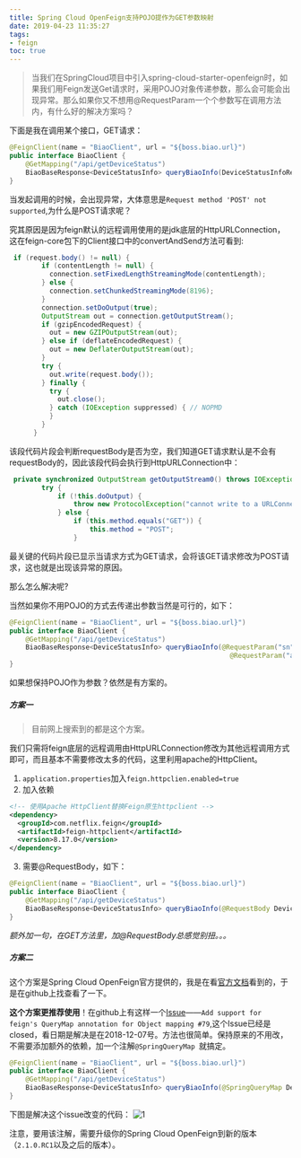 ```yaml
---
title: Spring Cloud OpenFeign支持POJO提作为GET参数映射
date: 2019-04-23 11:35:27
tags:
- feign
toc: true
---
```

> 当我们在SpringCloud项目中引入spring-cloud-starter-openfeign时，如果我们用Feign发送Get请求时，采用POJO对象传递参数，那么会可能会出现异常。那么如果你又不想用@RequestParam一个个参数写在调用方法内，有什么好的解决方案吗？

下面是我在调用某个接口，GET请求：

```java
@FeignClient(name = "BiaoClient", url = "${boss.biao.url}")
public interface BiaoClient {
    @GetMapping("/api/getDeviceStatus")
    BiaoBaseResponse<DeviceStatusInfo> queryBiaoInfo(DeviceStatusInfoRequest request);
}
```

当发起调用的时候，会出现异常，大体意思是`Request method 'POST' not supported`,为什么是POST请求呢？

究其原因是因为feign默认的远程调用使用的是jdk底层的HttpURLConnection，这在feign-core包下的Client接口中的convertAndSend方法可看到:

```java
 if (request.body() != null) {
        if (contentLength != null) {
          connection.setFixedLengthStreamingMode(contentLength);
        } else {
          connection.setChunkedStreamingMode(8196);
        }
        connection.setDoOutput(true);
        OutputStream out = connection.getOutputStream();
        if (gzipEncodedRequest) {
          out = new GZIPOutputStream(out);
        } else if (deflateEncodedRequest) {
          out = new DeflaterOutputStream(out);
        }
        try {
          out.write(request.body());
        } finally {
          try {
            out.close();
          } catch (IOException suppressed) { // NOPMD
          }
        }
      }
```

该段代码片段会判断requestBody是否为空，我们知道GET请求默认是不会有requestBody的，因此该段代码会执行到HttpURLConnection中：

```java
 private synchronized OutputStream getOutputStream0() throws IOException {
        try {
            if (!this.doOutput) {
                throw new ProtocolException("cannot write to a URLConnection if doOutput=false - call setDoOutput(true)");
            } else {
                if (this.method.equals("GET")) {
                    this.method = "POST";
                }
```

最关键的代码片段已显示当请求方式为GET请求，会将该GET请求修改为POST请求，这也就是出现该异常的原因。

那么怎么解决呢?

当然如果你不用POJO的方式去传递出参数当然是可行的，如下：

```java
@FeignClient(name = "BiaoClient", url = "${boss.biao.url}")
public interface BiaoClient {
    @GetMapping("/api/getDeviceStatus")
    BiaoBaseResponse<DeviceStatusInfo> queryBiaoInfo(@RequestParam("sn") String sn,
                                                       @RequestParam("ack") String ack);
}
```

如果想保持POJO作为参数？依然是有方案的。

##### 方案一

> 目前网上搜索到的都是这个方案。

我们只需将feign底层的远程调用由HttpURLConnection修改为其他远程调用方式即可，而且基本不需要修改太多的代码，这里利用apache的HttpClient。

1. `application.properties`加入`feign.httpclien.enabled=true`
2. 加入依赖

```xml
<!-- 使用Apache HttpClient替换Feign原生httpclient -->
<dependency>
  <groupId>com.netflix.feign</groupId>
  <artifactId>feign-httpclient</artifactId>
  <version>8.17.0</version>
</dependency>
```

3. 需要@RequestBody，如下：

```java
@FeignClient(name = "BiaoClient", url = "${boss.biao.url}")
public interface BiaoClient {
    @GetMapping("/api/getDeviceStatus")
    BiaoBaseResponse<DeviceStatusInfo> queryBiaoInfo(@RequestBody DeviceStatusInfoRequest request);
}
```

*额外加一句，在GET方法里，加@RequestBody总感觉别扭。。。*

##### 方案二

这个方案是Spring Cloud OpenFeign官方提供的，我是在看[官方文档](https://cloud.spring.io/spring-cloud-static/spring-cloud-openfeign/2.1.0.RC3/single/spring-cloud-openfeign.html)看到的，于是在github上找查看了一下。

**这个方案更推荐使用**！在github上有这样一个[Issue](https://github.com/spring-cloud/spring-cloud-openfeign/pull/79/files)——`Add support for feign's QueryMap annotation for Object mapping #79`,这个Issue已经是closed，看日期是解决是在2018-12-07号。方法也很简单。保持原来的不用改，不需要添加额外的依赖，加一个注解`@SpringQueryMap `就搞定。

```java
@FeignClient(name = "BiaoClient", url = "${boss.biao.url}")
public interface BiaoClient {
    @GetMapping("/api/getDeviceStatus")
    BiaoBaseResponse<DeviceStatusInfo> queryBiaoInfo(@SpringQueryMap DeviceStatusInfoRequest request);
}
```

下图是解决这个issue改变的代码：
![1](./Xnip2019-01-06_23-53-28.jpg)

注意，要用该注解，需要升级你的Spring Cloud OpenFeign到新的版本（`2.1.0.RC1`以及之后的版本）。
